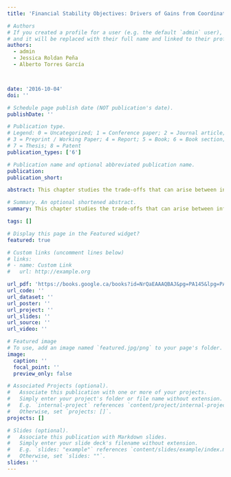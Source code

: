 ```yaml
---
title: 'Financial Stability Objectives: Drivers of Gains from Coordinating Monetary and Macroprudential Policies'

# Authors
# If you created a profile for a user (e.g. the default `admin` user), write the username (folder name) here
# and it will be replaced with their full name and linked to their profile.
authors:
  - admin
  - Jessica Roldan Peña
  - Alberto Torres García



date: '2016-10-04'
doi: ''

# Schedule page publish date (NOT publication's date).
publishDate: ''

# Publication type.
# Legend: 0 = Uncategorized; 1 = Conference paper; 2 = Journal article;
# 3 = Preprint / Working Paper; 4 = Report; 5 = Book; 6 = Book section;
# 7 = Thesis; 8 = Patent
publication_types: ['6']

# Publication name and optional abbreviated publication name.
publication: 
publication_short: 

abstract: This chapter studies the trade-offs that can arise between inflation targeting and financial stability objectives. We use a simple framework to conduct macroeconomic policy analysis under three strategies (1) a benchmark case where monetary policy pursues traditional price stability objectives; (2) monetary policy leaning against the wind; and (3) a case of policy coordination between monetary and macroprudential instruments. We find that, under certain circumstances, having financial stability objectives as an additional macroeconomic policy increases the volatility of inflation. We identify cases in which the tradeoffs in terms of macroeconomic volatility between policy objectives create scope for improvement when monetary and macroprudential policies are coordinated. These improvements are generally larger when financial shocks are the main driver of macroeconomic fluctuations.

# Summary. An optional shortened abstract.
summary: This chapter studies the trade-offs that can arise between inflation targeting and financial stability objectives. We use a simple framework to conduct macroeconomic policy analysis under three strategies (1) a benchmark case where monetary policy pursues traditional price stability objectives; (2) monetary policy leaning against the wind; and (3) a case of policy coordination between monetary and macroprudential instruments. We find that, under certain circumstances, having financial stability objectives as an additional macroeconomic policy increases the volatility of inflation. We identify cases in which the tradeoffs in terms of macroeconomic volatility between policy objectives create scope for improvement when monetary and macroprudential policies are coordinated. These improvements are generally larger when financial shocks are the main driver of macroeconomic fluctuations.

tags: []

# Display this page in the Featured widget?
featured: true

# Custom links (uncomment lines below)
# links:
# - name: Custom Link
#   url: http://example.org

url_pdf: 'https://books.google.ca/books?id=NrQaEAAAQBAJ&pg=PA145&lpg=PA145&dq=mauricio+torres+ferro&source=bl&ots=I8r2of81_V&sig=ACfU3U3Cw3EDff4BcC0QgpE3iqTgYZmeHw&hl=en&sa=X&ved=2ahUKEwiqp4yH7_H6AhWGkIkEHbWcC1UQ6AF6BAggEAM#v=onepage&q=mauricio%20torres%20ferro&f=false'
url_code: ''
url_dataset: ''
url_poster: ''
url_project: ''
url_slides: ''
url_source: ''
url_video: ''

# Featured image
# To use, add an image named `featured.jpg/png` to your page's folder.
image:
  caption: ''
  focal_point: ''
  preview_only: false

# Associated Projects (optional).
#   Associate this publication with one or more of your projects.
#   Simply enter your project's folder or file name without extension.
#   E.g. `internal-project` references `content/project/internal-project/index.md`.
#   Otherwise, set `projects: []`.
projects: []

# Slides (optional).
#   Associate this publication with Markdown slides.
#   Simply enter your slide deck's filename without extension.
#   E.g. `slides: "example"` references `content/slides/example/index.md`.
#   Otherwise, set `slides: ""`.
slides: ''
---
```

